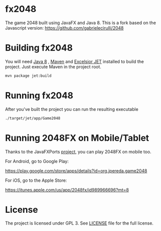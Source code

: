 fx2048
======

The game 2048 built using JavaFX and Java 8. This is a fork based on the
Javascript version: https://github.com/gabrielecirulli/2048

Building fx2048
====================

You will need [Java 8](http://www.oracle.com/technetwork/java/javase/downloads/index.html)
, [Maven](http://maven.apache.org/) and [Excelsior JET](http://www.excelsiorjet.com) installed to build the project. 
Just execute Maven in the project root.

```bash
mvn package jet:build
```

Running fx2048
===================

After you've built the project you can run the resulting executable

```bash
./target/jet/app/Game2048
```

Running 2048FX on Mobile/Tablet
=====================

Thanks to the JavaFXPorts [project](https://bitbucket.org/javafxports), you can play 2048FX on mobile too.

For Android, go to Google Play: 

https://play.google.com/store/apps/details?id=org.jpereda.game2048

For iOS, go to the Apple Store:

https://itunes.apple.com/us/app/2048fx/id989966696?mt=8


License
===================

The project is licensed under GPL 3. See [LICENSE](https://raw.githubusercontent.com/brunoborges/fx2048/master/LICENSE)
file for the full license.
